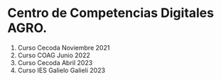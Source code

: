 # Centro de Competencias Digitales AGRO. 
1. Curso Cecoda Noviembre 2021
2. Curso COAG Junio 2022
3. Curso Cecoda Abril 2023
4. Curso IES Galielo Galieli 2023
